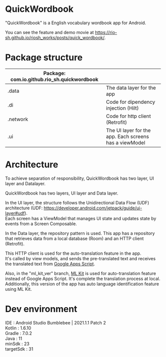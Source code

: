 # QuickWordbook

"QuickWordbook" is a English vocabulary wordbook app for Android.  

You can see the feature and demo movie at https://rio-sh.github.io/riosh_works/posts/quick_wordbook/.

# Package structure
|Package: com.io.github.rio_sh.quickwordbook||
| ------------------ | :---------------------------- |
|.data| The data layer for the app |
|.di| Code for dipendency injection (Hilt)  |
|.network| Code for http client (Retrofit) |
|.ui| The UI layer for the app. Each screens has a viewModel|

# Architecture

To achieve separation of responsibility, QuickWordbook has two layer, UI layer and Datalayer.   
  
<!-- <img src="https://developer.android.com/topic/libraries/architecture/images/mad-arch-overview.png" width=60%>  -->

QuickWordbook has two layers, UI layer and Data layer.  

In the UI layer, the structure follows the Unidirectional Data Flow (UDF) architecture (UDF: https://developer.android.com/jetpack/guide/ui-layer#udf).  
Each screen has a ViewModel that manages UI state and updates state by events from a Screen Composable.  

<!-- <img src="https://developer.android.com/topic/libraries/architecture/images/mad-arch-ui-udf.png" width=60%>  -->

In the Data layer, the repository pattern is used. This app has a repository that retrieves data from a local database (Room) and an HTTP client (Retrofit).

This HTTP client is used for the auto-translation feature in the app.   
It's called by view models, and sends the pre-translated text and receives the translated text from [Google Apps Script](https://www.google.com/script/start/).  
<!-- <img src="https://developer.android.com/topic/libraries/architecture/images/mad-arch-data-overview.png" width=60%>  -->
  
Also, in the "ml_kit_ver" branch, [ML Kit](https://developers.google.com/ml-kit) is used for auto-translation feature instead of Google Apps Script. It's complete the translation process at local.
Additionally, this version of the app has auto language identification feature using ML Kit.
  
# Dev environment
IDE : Android Studio Bumblebee | 2021.1.1 Patch 2  
Kotlin : 1.6.10  
Gradle : 7.0.2  
Java : 11  
minSdk : 23  
targetSdk : 31  
